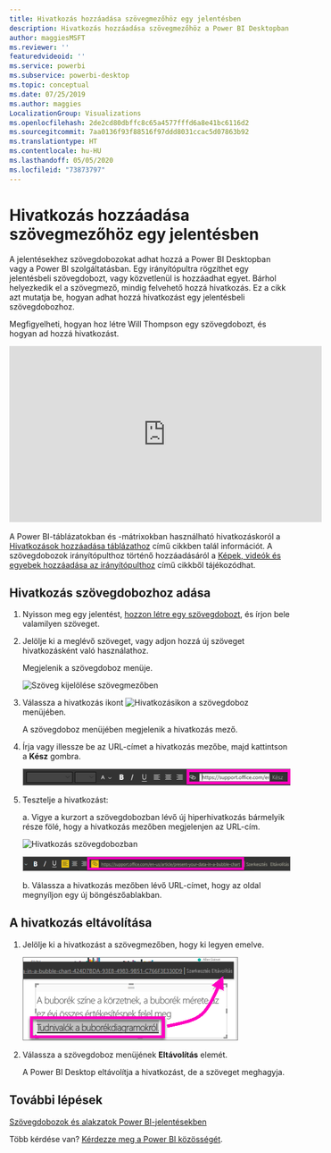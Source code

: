 ```yaml
---
title: Hivatkozás hozzáadása szövegmezőhöz egy jelentésben
description: Hivatkozás hozzáadása szövegmezőhöz a Power BI Desktopban és a Power BI szolgáltatásban
author: maggiesMSFT
ms.reviewer: ''
featuredvideoid: ''
ms.service: powerbi
ms.subservice: powerbi-desktop
ms.topic: conceptual
ms.date: 07/25/2019
ms.author: maggies
LocalizationGroup: Visualizations
ms.openlocfilehash: 2de2cd80dbffc8c65a4577fffd6a8e41bc6116d2
ms.sourcegitcommit: 7aa0136f93f88516f97ddd8031ccac5d07863b92
ms.translationtype: HT
ms.contentlocale: hu-HU
ms.lasthandoff: 05/05/2020
ms.locfileid: "73873797"
---
```

# <a name="add-a-hyperlink-to-a-text-box-in-a-report"></a>Hivatkozás hozzáadása szövegmezőhöz egy jelentésben
A jelentésekhez szövegdobozokat adhat hozzá a Power BI Desktopban vagy a Power BI szolgáltatásban. Egy irányítópultra rögzíthet egy jelentésbeli szövegdobozt, vagy közvetlenül is hozzáadhat egyet. Bárhol helyezkedik el a szövegmező, mindig felvehető hozzá hivatkozás. Ez a cikk azt mutatja be, hogyan adhat hozzá hivatkozást egy jelentésbeli szövegdobozhoz. 


Megfigyelheti, hogyan hoz létre Will Thompson egy szövegdobozt, és hogyan ad hozzá hivatkozást. 

<iframe width="560" height="315" src="https://www.youtube.com/embed/_3q6VEBhGew#t=0m55s" frameborder="0" allowfullscreen></iframe>

A Power BI-táblázatokban és -mátrixokban használható hivatkozáskoról a [Hivatkozások hozzáadása táblázathoz](power-bi-hyperlinks-in-tables.md) című cikkben talál információt. A szövegdobozok irányítópulthoz történő hozzáadásáról a [Képek, videók és egyebek hozzáadása az irányítópulthoz](service-dashboard-add-widget.md) című cikkből tájékozódhat. 

## <a name="to-add-a-hyperlink-to-a-text-box"></a>Hivatkozás szövegdobozhoz adása
1. Nyisson meg egy jelentést, [hozzon létre egy szövegdobozt](power-bi-reports-add-text-and-shapes.md), és írjon bele valamilyen szöveget. 
2. Jelölje ki a meglévő szöveget, vagy adjon hozzá új szöveget hivatkozásként való használathoz. 

   Megjelenik a szövegdoboz menüje.
   
   ![Szöveg kijelölése szövegmezőben](media/service-add-hyperlink-to-text-box/power-bi-hyperlink-new.png)
3. Válassza a hivatkozás ikont ![Hivatkozásikon](media/service-add-hyperlink-to-text-box/power-bi-hyperlink-icon.png) a szövegdoboz menüjében.

   A szövegdoboz menüjében megjelenik a hivatkozás mező.

4. Írja vagy illessze be az URL-címet a hivatkozás mezőbe, majd kattintson a **Kész** gombra.
   
   ![Írja vagy illessze be az URL-címet a hivatkozás mezőbe](media/service-add-hyperlink-to-text-box/power-bi-add-link.png)
5. Tesztelje a hivatkozást:  

   a. Vigye a kurzort a szövegdobozban lévő új hiperhivatkozás bármelyik része fölé, hogy a hivatkozás mezőben megjelenjen az URL-cím.  
     
      ![Hivatkozás szövegdobozban](media/service-add-hyperlink-to-text-box/power-bi-test-link.png)
   
      ![URL-cím a hivatkozás mezőben](media/service-add-hyperlink-to-text-box/power-bi-hyperlink-edit.png)

   b. Válassza a hivatkozás mezőben lévő URL-címet, hogy az oldal megnyíljon egy új böngészőablakban.

## <a name="to-remove-the-hyperlink"></a>A hivatkozás eltávolítása
1. Jelölje ki a hivatkozást a szövegmezőben, hogy ki legyen emelve.
   
     ![Hivatkozás eltávolítása](media/service-add-hyperlink-to-text-box/power-bi-hyperlink-remove.png)
2. Válassza a szövegdoboz menüjének **Eltávolítás** elemét. 

   A Power BI Desktop eltávolítja a hivatkozást, de a szöveget meghagyja.

## <a name="next-steps"></a>További lépések
[Szövegdobozok és alakzatok Power BI-jelentésekben](power-bi-reports-add-text-and-shapes.md)

Több kérdése van? [Kérdezze meg a Power BI közösségét](https://community.powerbi.com/).

